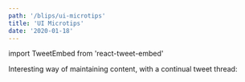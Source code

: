 ```yaml
---
path: '/blips/ui-microtips'
title: 'UI Microtips'
date: '2020-01-18'
---
```


import TweetEmbed from 'react-tweet-embed'

Interesting way of maintaining content, with a continual tweet thread:

<TweetEmbed id="1217870550531485698" />
